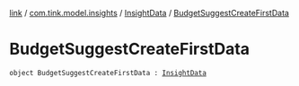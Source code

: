 [link](../../index.md) / [com.tink.model.insights](../index.md) / [InsightData](index.md) / [BudgetSuggestCreateFirstData](./-budget-suggest-create-first-data.md)

# BudgetSuggestCreateFirstData

`object BudgetSuggestCreateFirstData : `[`InsightData`](index.md)